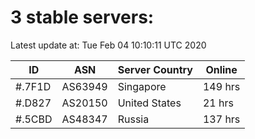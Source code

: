 # 3 stable servers:

Latest update at: Tue Feb 04 10:10:11 UTC 2020

| ID | ASN | Server Country | Online |
| -- | --- | -------------- | ------ |
| #.7F1D | AS63949 | Singapore | 149 hrs |
| #.D827 | AS20150 | United States | 21 hrs |
| #.5CBD | AS48347 | Russia | 137 hrs |

